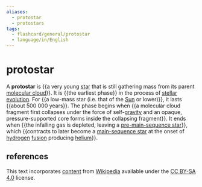```yaml
---
aliases:
  - protostar
  - protostars
tags:
  - flashcard/general/protostar
  - language/in/English
---
```


# protostar

A __protostar__ is {{a very young [star](star.md) that is still gathering mass from its parent [molecular cloud](molecular%20cloud.md)}}. It is {{the earliest phase}} in the process of [stellar evolution](stellar%20evolution.md). For {{a low-mass star (i.e. that of the [Sun](sun.md) or lower)}}, it lasts {{about 500&nbsp;000 years}}. The phase begins when {{a molecular cloud fragment first collapses under the force of self-[gravity](gravity.md) and an opaque, pressure-supported core forms inside the collapsing fragment}}. It ends when {{the infalling gas is depleted, leaving a [pre-main-sequence star](pre-main-sequence%20star.md)}}, which {{contracts to later become a [main-sequence star](main%20sequence.md) at the onset of [hydrogen](hydrogen.md) [fusion](nuclear%20fusion.md) producing [helium](helium.md)}}. <!--SR:!2024-08-03,4,270!2024-08-03,4,270!2024-08-02,3,250!2024-08-02,3,250!2024-07-31,1,230!2024-08-03,4,270!2024-08-03,4,270-->

## references

This text incorporates [content](https://en.wikipedia.org/wiki/protostar) from [Wikipedia](Wikipedia.md) available under the [CC BY-SA 4.0](https://creativecommons.org/licenses/by-sa/4.0/) license.
